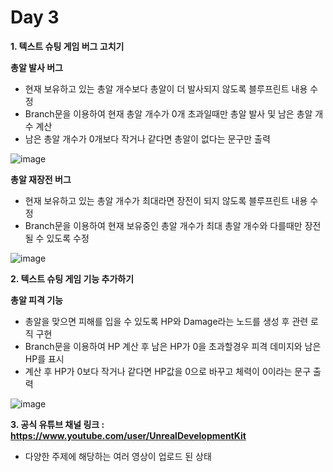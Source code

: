 # Day 3
**1. 텍스트 슈팅 게임 버그 고치기**
   
**총알 발사 버그**

- 현재 보유하고 있는 총알 개수보다 총알이 더 발사되지 않도록 블루프린트 내용 수정
- Branch문을 이용하여 현재 총알 개수가 0개 초과일때만 총알 발사 및 남은 총알 개수 계산
- 남은 총알 개수가 0개보다 작거나 같다면 총알이 없다는 문구만 출력

![image](https://github.com/user-attachments/assets/7ea71a9f-2f3c-4f48-8a8b-27a95a300a72)

**총알 재장전 버그**

- 현재 보유하고 있는 총알 개수가 최대라면 장전이 되지 않도록 블루프린트 내용 수정
- Branch문을 이용하여 현재 보유중인 총알 개수가 최대 총알 개수와 다를때만 장전될 수 있도록 수정

![image](https://github.com/user-attachments/assets/d95474d1-62b7-4300-acf2-e84747a5e82b)

**2. 텍스트 슈팅 게임 기능 추가하기**

**총알 피격 기능**

- 총알을 맞으면 피해를 입을 수 있도록 HP와 Damage라는 노드를 생성 후 관련 로직 구현
- Branch문을 이용하여 HP 계산 후 남은 HP가 0을 초과할경우 피격 데미지와 남은 HP를 표시
- 계산 후 HP가 0보다 작거나 같다면 HP값을 0으로 바꾸고 체력이 0이라는 문구 출력

![image](https://github.com/user-attachments/assets/9c0175c8-192d-4b76-8a37-3a6b92eec9a8)


**3. 공식 유튜브 채널 링크 : https://www.youtube.com/user/UnrealDevelopmentKit**

- 다양한 주제에 해당하는 여러 영상이 업로드 된 상태
